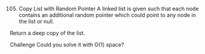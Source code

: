 105. Copy List with Random Pointer
A linked list is given such that each node contains an additional random pointer which could point to any node in the list or null.

Return a deep copy of the list.

Challenge
Could you solve it with O(1) space?